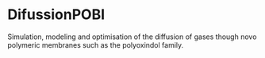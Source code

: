 # DifussionPOBI
Simulation, modeling and optimisation of the diffusion of gases though novo polymeric membranes such as the polyoxindol family.
